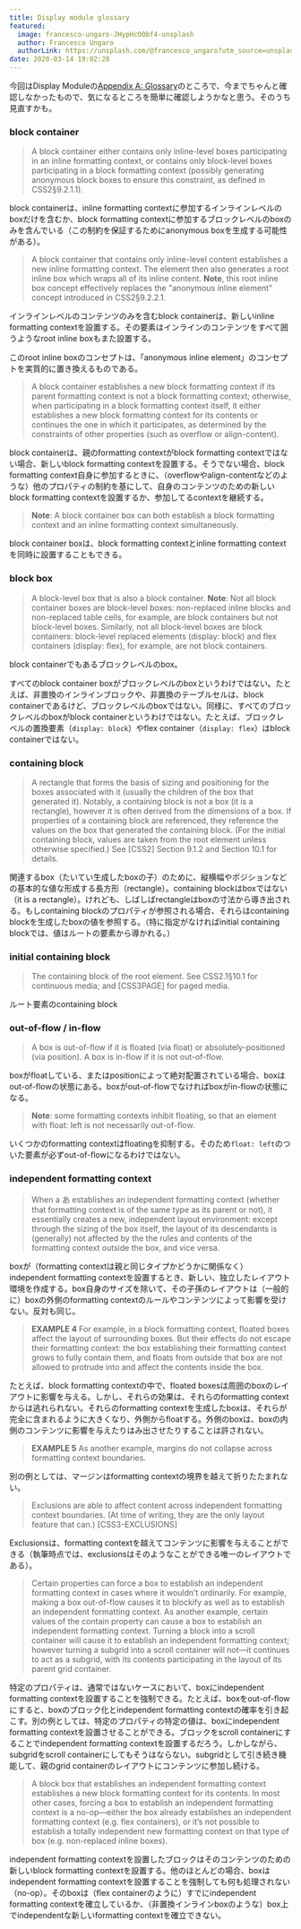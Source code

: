 ```yaml
---
title: Display module glossary
featured:
  image: francesco-ungaro-JHypHcOObf4-unsplash
  author: Francesco Ungaro
  authorLink: https://unsplash.com/@francesco_ungaro?utm_source=unsplash&utm_medium=referral&utm_content=creditCopyText
date: 2020-03-14 19:02:28
---
```

今回はDisplay Moduleの[Appendix A: Glossary](https://www.w3.org/TR/css-display-3/#glossary)のところで、今までちゃんと確認しなかったもので、気になるところを簡単に確認しようかなと思う。そのうち見直すかも。<!-- more -->

### block container
> A block container either contains only inline-level boxes participating in an inline formatting context, or contains only block-level boxes participating in a block formatting context (possibly generating anonymous block boxes to ensure this constraint, as defined in CSS2§9.2.1.1).

block containerは、inline formatting contextに参加するインラインレベルのboxだけを含むか、block formatting contextに参加するブロックレベルのboxのみを含んでいる（この制約を保証するためにanonymous boxを生成する可能性がある）。

> A block container that contains only inline-level content establishes a new inline formatting context. The element then also generates a root inline box which wraps all of its inline content.
> **Note**, this root inline box concept effectively replaces the "anonymous inline element" concept introduced in CSS2§9.2.2.1.

インラインレベルのコンテンツのみを含むblock containerは、新しいinline formatting contextを設置する。その要素はインラインのコンテンツをすべて囲うようなroot inline boxもまた設置する。

このroot inline boxのコンセプトは、「anonymous inline element」のコンセプトを実質的に置き換えるものである。

> A block container establishes a new block formatting context if its parent formatting context is not a block formatting context; otherwise, when participating in a block formatting context itself, it either establishes a new block formatting context for its contents or continues the one in which it participates, as determined by the constraints of other properties (such as overflow or align-content).

block containerは、親のformatting contextがblock formatting contextではない場合、新しいblock formatting contextを設置する。そうでない場合、block formatting context自身に参加するときに、（overflowやalign-contentなどのような）他のプロパティの制約を基にして、自身のコンテンツのための新しいblock formatting contextを設置するか、参加してるcontextを継続する。

> **Note**: A block container box can both establish a block formatting context and an inline formatting context simultaneously.

block container boxは、block formatting contextとinline formatting contextを同時に設置することもできる。

### block box
> A block-level box that is also a block container.
> **Note**: Not all block container boxes are block-level boxes: non-replaced inline blocks and non-replaced table cells, for example, are block containers but not block-level boxes. Similarly, not all block-level boxes are block containers: block-level replaced elements (display: block) and flex containers (display: flex), for example, are not block containers.

block containerでもあるブロックレベルのbox。

すべてのblock container boxがブロックレベルのboxというわけではない。たとえば、非置換のインラインブロックや、非置換のテーブルセルは、block containerであるけど、ブロックレベルのboxではない。同様に、すべてのブロックレベルのboxがblock containerというわけではない。たとえば、ブロックレベルの置換要素（`display: block`）やflex container（`display: flex`）はblock containerではない。

### containing block
> A rectangle that forms the basis of sizing and positioning for the boxes associated with it (usually the children of the box that generated it). Notably, a containing block is not a box (it is a rectangle), however it is often derived from the dimensions of a box. If properties of a containing block are referenced, they reference the values on the box that generated the containing block. (For the initial containing block, values are taken from the root element unless otherwise specified.) See [CSS2] Section 9.1.2 and Section 10.1 for details.

関連するbox（たいてい生成したboxの子）のために、縦横幅やポジションなどの基本的な値な形成する長方形（rectangle）。containing blockはboxではない（it is a rectangle）。けれども、しばしばrectangleはboxの寸法から導き出される。もしcontaining blockのプロパティが参照される場合、それらはcontaining blockを生成したboxの値を参照する。（特に指定がなければinitial containing blockでは、値はルートの要素から導かれる。）

### initial containing block
> The containing block of the root element. See CSS2.1§10.1 for continuous media; and [CSS3PAGE] for paged media.

ルート要素のcontaining block

### out-of-flow / in-flow
> A box is out-of-flow if it is floated (via float) or absolutely-positioned (via position). A box is in-flow if it is not out-of-flow.

boxがfloatしている、またはpositionによって絶対配置されている場合、boxはout-of-flowの状態にある。boxがout-of-flowでなければboxがin-flowの状態になる。

> **Note**: some formatting contexts inhibit floating, so that an element with float: left is not necessarily out-of-flow.

いくつかのformatting contextはfloatingを抑制する。そのため`float: left`のついた要素が必ずout-of-flowになるわけではない。

### independent formatting context
> When a あ establishes an independent formatting context (whether that formatting context is of the same type as its parent or not), it essentially creates a new, independent layout environment: except through the sizing of the box itself, the layout of its descendants is (generally) not affected by the the rules and contents of the formatting context outside the box, and vice versa.

boxが（formatting contextは親と同じタイプかどうかに関係なく）independent formatting contextを設置するとき、新しい、独立したレイアウト環境を作成する。box自身のサイズを除いて、その子孫のレイアウトは（一般的に）boxの外側のformatting contextのルールやコンテンツによって影響を受けない。反対も同じ。

> **EXAMPLE 4**
> For example, in a block formatting context, floated boxes affect the layout of surrounding boxes. But their effects do not escape their formatting context: the box establishing their formatting context grows to fully contain them, and floats from outside that box are not allowed to protrude into and affect the contents inside the box.

たとえば、block formatting contextの中で、floated boxesは周囲のboxのレイアウトに影響を与える。しかし、それらの効果は、それらのformatting contextからは逃れられない。それらのformatting contextを生成したboxは、それらが完全に含まれるように大きくなり、外側からfloatする。外側のboxは、boxの内側のコンテンツに影響を与えたりはみ出させたりすることは許されない。

> **EXAMPLE 5**
> As another example, margins do not collapse across formatting context boundaries.

別の例としては、マージンはformatting contextの境界を越えて折りたたまれない。

> Exclusions are able to affect content across independent formatting context boundaries. (At time of writing, they are the only layout feature that can.) [CSS3-EXCLUSIONS]

Exclusionsは、formatting contextを越えてコンテンツに影響を与えることができる（執筆時点では、exclusionsはそのようなことができる唯一のレイアウトである）。

> Certain properties can force a box to establish an independent formatting context in cases where it wouldn’t ordinarily. For example, making a box out-of-flow causes it to blockify as well as to establish an independent formatting context. As another example, certain values of the contain property can cause a box to establish an independent formatting context. Turning a block into a scroll container will cause it to establish an independent formatting context; however turning a subgrid into a scroll container will not—it continues to act as a subgrid, with its contents participating in the layout of its parent grid container.

特定のプロパティは、通常ではないケースにおいて、boxにindependent formatting contextを設置することを強制できる。たとえば、boxをout-of-flowにすると、boxのブロック化とindependent formatting contextの確率を引き起こす。別の例としては、特定のプロパティの特定の値は、boxにindependent formatting contextを設置させることができる。ブロックをscroll containerにすることでindependent formatting contextを設置するだろう。しかしながら、subgridをscroll containerにしてもそうはならない。subgridとして引き続き機能して、親のgrid containerのレイアウトにコンテンツに参加し続ける。

> A block box that establishes an independent formatting context establishes a new block formatting context for its contents. In most other cases, forcing a box to establish an independent formatting context is a no-op—either the box already establishes an independent formatting context (e.g. flex containers), or it’s not possible to establish a totally independent new formatting context on that type of box (e.g. non-replaced inline boxes).

independent formatting contextを設置したブロックはそのコンテンツのための新しいblock formatting contextを設置する。他のほとんどの場合、boxはindependent formatting contextを設置することを強制しても何も処理されない（no-op）。そのboxは（flex containerのように）すでにindependent formatting contextを確立しているか、（非置換インラインboxのような）box上でindependentな新しいformatting contextを確立できない。
